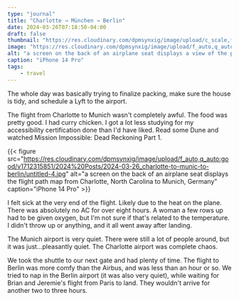 ```yaml
---
type: "journal"
title: "Charlotte → München → Berlin"
date: 2024-03-26T07:18:50-04:00
draft: false
thumbnail: "https://res.cloudinary.com/dpmsynxig/image/upload/c_scale,f_auto,q_auto:good,w_740/v1712315850/2024%20Posts/2024-03-26_charlotte-to-munic-to-berlin/untitled-1-2.jpg"
image: "https://res.cloudinary.com/dpmsynxig/image/upload/f_auto,q_auto:good/v1712315850/2024%20Posts/2024-03-26_charlotte-to-munic-to-berlin/untitled-1-2.jpg"
alt: "a screen on the back of an airplane seat displays a view of the plane from the tail"
caption: "iPhone 14 Pro"
tags:
    - travel
---
```


The whole day was basically trying to finalize packing, make sure the house is tidy, and schedule a Lyft to the airport.

The flight from Charlotte to Munich wasn't completely awful. The food was pretty good. I had curry chicken. I got a lot less studying for my accessibility certification done than I'd have liked. Read some Dune and watched Mission Impossible: Dead Reckoning Part 1.

{{< figure src="https://res.cloudinary.com/dpmsynxig/image/upload/f_auto,q_auto:good/v1712315851/2024%20Posts/2024-03-26_charlotte-to-munic-to-berlin/untitled-4.jpg" alt="a screen on the back of an airplane seat displays the flight path map from Charlotte, North Carolina to Munich, Germany" caption="iPhone 14 Pro" >}}

I felt sick at the very end of the flight. Likely due to the heat on the plane. There was absolutely no AC for over eight hours. A woman a few rows up had to be given oxygen, but I'm not sure if that's related to the temperature. I didn't throw up or anything, and it all went away after landing.

The Munich airport is very quiet. There were still a lot of people around, but it was just...pleasantly quiet. The Charlotte airport was complete chaos.

We took the shuttle to our next gate and had plenty of time. The flight to Berlin was more comfy than the Airbus, and was less than an hour or so. We tried to nap in the Berlin airport (it was also very quiet), while waiting for Brian and Jeremie's flight from Paris to land. They wouldn't arrive for another two to three hours.
